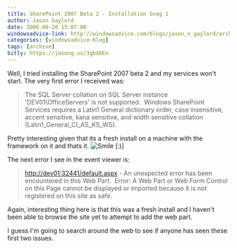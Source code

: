 ```yaml
---
title: SharePoint 2007 Beta 2 - Installation Snag 1
author: Jason Gaylord
date: 2006-06-20 15:07:00
windowsadvice-link: http://windowsadvice.com/blogs/jason_n_gaylord/archive/2006/06/19/Top-10-Flops-In-Bill-Gates-Career.aspx
categories: [windowsadvice-blog]
tags: [archive]
bitly: https://jasong.us/3gbX6En
---
```


Well, I tried installing the SharePoint 2007 beta 2 and my services won't start. The very first error I received was:

> The SQL Server collation on SQL Server instance 'DEV01\\OfficeServers' is not supported.  Windows SharePoint Services requires a Latin1 General dictionary order, case insensitive, accent sensitive, kana sensitive, and width sensitive collation (Latin1\_General\_CI\_AS\_KS\_WS).

Pretty interesting given that its a fresh install on a machine with the framework on it and thats it. ![Smile [:)]](http://windowsadvice.com/emoticons/emotion-1.gif)

The next error I see in the event viewer is:

> [http://dev01:32441/default.aspx](http://dev01:32441/default.aspx) - An unexpected error has been encountered in this Web Part.  Error: A Web Part or Web Form Control on this Page cannot be displayed or imported because it is not registered on this site as safe.

Again, interesting thing here is that this was a fresh install and I haven't been able to browse the site yet to attempt to add the web part.

I guess I'm going to search around the web to see if anyone has seen these first two issues.